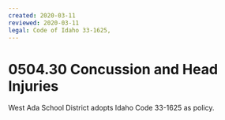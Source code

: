 ```yaml
---
created: 2020-03-11
reviewed: 2020-03-11
legal: Code of Idaho 33-1625,
---
```


# 0504.30 Concussion and Head Injuries

West Ada School District adopts Idaho Code 33-1625 as policy.
